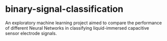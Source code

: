 # binary-signal-classification
An exploratory machine learning project aimed to compare the performance of different Neural Networks in classifying liquid-immersed capacitive sensor electrode signals.
